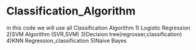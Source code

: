 # Classification_Algorithm
in this code we will use all Classification Algorithm  1) Logistic Regression 2)SVM Algorithm (SVR,SVM) 3)Decision tree(regrosser,classification) 4)KNN Regression_classification  5)Naive Bayes
